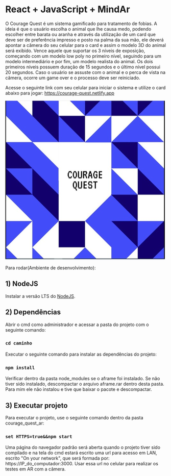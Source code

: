 # React + JavaScript + MindAr

O Courage Quest é um sistema gamificado para tratamento de fobias. 
A ideia é que o usuário escolha o animal que lhe causa medo, podendo escolher entre barata ou aranha e através da utilização de um card que deve ser de preferência impresso e posto na palma da sua mão, ele deverá apontar a câmera do seu celular para o card e assim o modelo 3D do animal será exibido.
Vence aquele que suportar os 3 níveis de exposição, começando com um modelo low poly no primeiro nível, seguindo para um modelo intermediário e por fim, um modelo realista do animal.
Os dois primeiros níveis possuem duração de 15 segundos e o último nível possui 20 segundos.
Caso o usuário se assuste com o animal e o perca de vista na câmera, ocorre um game over e o processo deve ser reiniciado.

Acesse o seguinte link com seu celular para iniciar o sistema e utilize o card abaixo para jogar: https://courage-quest.netlify.app

<img src="/src/mind/card.jpeg">

Para rodar(Ambiente de desenvolvimento):

## 1) NodeJS

Instalar a versão LTS do [NodeJS](https://nodejs.org/en/download).


## 2) Dependências

Abrir o cmd como administrador e acessar a pasta do projeto com o seguinte comando:
### `cd caminho`

Executar o seguinte comando para instalar as dependências do projeto:
### `npm install`

Verificar dentro da pasta node_modules se o aframe foi instalado. Se não tiver sido instalado, descompactar o arquivo aframe.rar dentro desta pasta. 
Para mim ele não instalou e tive que baixar o pacote e descompactar.

## 3) Executar projeto

Para executar o projeto, use o seguinte comando dentro da pasta courage_quest_ar:
### `set HTTPS=true&&npm start`

Uma página do navegador padrão será aberta quando o projeto tiver sido compilado e na tela do cmd estará escrito uma url para acesso em LAN, escrito "On your network", que será formada por: https://IP_do_computador:3000.
Usar essa url no celular para realizar os testes em AR com a câmera.
